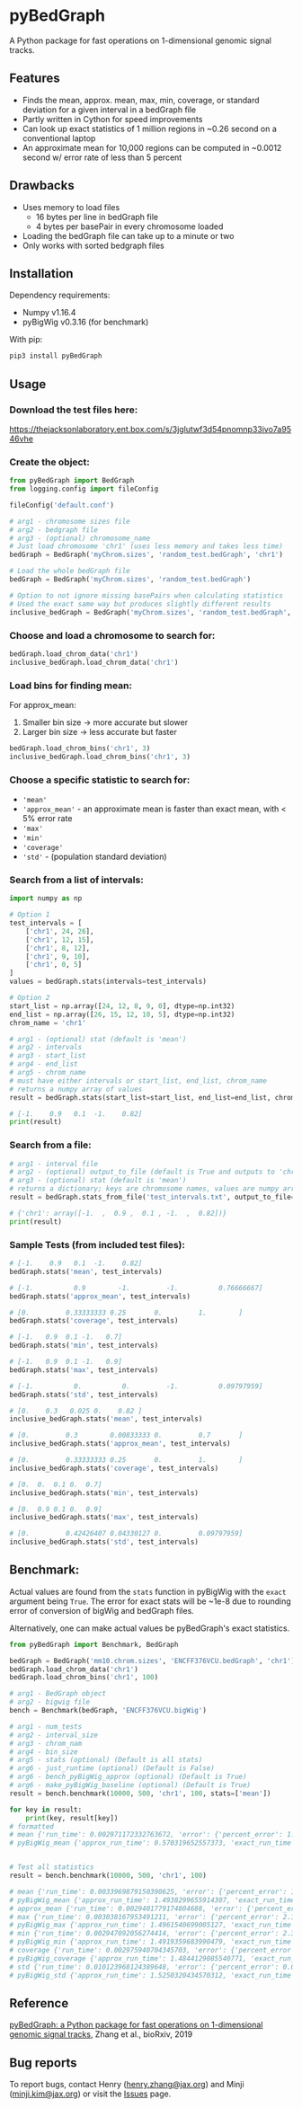 # pyBedGraph
A Python package for fast operations on 1-dimensional genomic signal tracks.

## Features
- Finds the mean, approx. mean, max, min, coverage, or standard deviation for a given interval in a bedGraph file
- Partly written in Cython for speed improvements
- Can look up exact statistics of 1 million regions in ~0.26 second on a conventional laptop
- An approximate mean for 10,000 regions can be computed in ~0.0012 second w/ error rate of less than 5 percent

## Drawbacks
- Uses memory to load files
    - 16 bytes per line in bedGraph file
    - 4 bytes per basePair in every chromosome loaded
- Loading the bedGraph file can take up to a minute or two
- Only works with sorted bedgraph files

## Installation

Dependency requirements:
- Numpy v1.16.4
- pyBigWig v0.3.16 (for benchmark)

With pip:
```bash
pip3 install pyBedGraph
```

## Usage

### Download the test files here:
https://thejacksonlaboratory.ent.box.com/s/3jglutwf3d54pnomnp33ivo7a9546vhe

### Create the object:
```python
from pyBedGraph import BedGraph
from logging.config import fileConfig

fileConfig('default.conf')

# arg1 - chromosome sizes file
# arg2 - bedgraph file
# arg3 - (optional) chromosome_name
# Just load chromosome 'chr1' (uses less memory and takes less time)
bedGraph = BedGraph('myChrom.sizes', 'random_test.bedGraph', 'chr1')

# Load the whole bedGraph file
bedGraph = BedGraph('myChrom.sizes', 'random_test.bedGraph')

# Option to not ignore missing basePairs when calculating statistics
# Used the exact same way but produces slightly different results
inclusive_bedGraph = BedGraph('myChrom.sizes', 'random_test.bedGraph', ignore_missing_bp=False)
```

### Choose and load a chromosome to search for:
```python
bedGraph.load_chrom_data('chr1')
inclusive_bedGraph.load_chrom_data('chr1')
```
### Load bins for finding mean:
For approx_mean:
1. Smaller bin size -> more accurate but slower
2. Larger bin size -> less accurate but faster
```python
bedGraph.load_chrom_bins('chr1', 3)
inclusive_bedGraph.load_chrom_bins('chr1', 3)
```
### Choose a specific statistic to search for:
  - `'mean'`
  - `'approx_mean'` - an approximate mean is faster than exact mean, with < 5% error rate
  - `'max'`
  - `'min'`
  - `'coverage'`
  - `'std'` - (population standard deviation)

### Search from a list of intervals:
```python
import numpy as np

# Option 1
test_intervals = [
    ['chr1', 24, 26],
    ['chr1', 12, 15],
    ['chr1', 8, 12],
    ['chr1', 9, 10],
    ['chr1', 0, 5]
]
values = bedGraph.stats(intervals=test_intervals)

# Option 2
start_list = np.array([24, 12, 8, 9, 0], dtype=np.int32)
end_list = np.array([26, 15, 12, 10, 5], dtype=np.int32)
chrom_name = 'chr1'

# arg1 - (optional) stat (default is 'mean')
# arg2 - intervals
# arg3 - start_list
# arg4 - end_list
# arg5 - chrom_name
# must have either intervals or start_list, end_list, chrom_name
# returns a numpy array of values
result = bedGraph.stats(start_list=start_list, end_list=end_list, chrom_name=chrom_name)

# [-1.    0.9   0.1  -1.    0.82]
print(result)
```

### Search from a file:
```python
# arg1 - interval file
# arg2 - (optional) output_to_file (default is True and outputs to 'chr1_out.txt'
# arg3 - (optional) stat (default is 'mean')
# returns a dictionary; keys are chromosome names, values are numpy arrays
result = bedGraph.stats_from_file('test_intervals.txt', output_to_file=False, stat='mean')

# {'chr1': array([-1.  ,  0.9 ,  0.1 , -1.  ,  0.82])}
print(result)
```

### Sample Tests (from included test files):
```python
# [-1.    0.9   0.1  -1.    0.82]
bedGraph.stats('mean', test_intervals)

# [-1.          0.9        -1.         -1.          0.76666667]
bedGraph.stats('approx_mean', test_intervals)

# [0.         0.33333333 0.25       0.         1.        ]
bedGraph.stats('coverage', test_intervals)

# [-1.   0.9  0.1 -1.   0.7]
bedGraph.stats('min', test_intervals)

# [-1.   0.9  0.1 -1.   0.9]
bedGraph.stats('max', test_intervals)

# [-1.          0.          0.         -1.          0.09797959]
bedGraph.stats('std', test_intervals)
```

```python
# [0.    0.3   0.025 0.    0.82 ]
inclusive_bedGraph.stats('mean', test_intervals)

# [0.         0.3        0.00833333 0.         0.7       ]
inclusive_bedGraph.stats('approx_mean', test_intervals)

# [0.         0.33333333 0.25       0.         1.        ]
inclusive_bedGraph.stats('coverage', test_intervals)

# [0.  0.  0.1 0.  0.7]
inclusive_bedGraph.stats('min', test_intervals)

# [0.  0.9 0.1 0.  0.9]
inclusive_bedGraph.stats('max', test_intervals)

# [0.         0.42426407 0.04330127 0.         0.09797959]
inclusive_bedGraph.stats('std', test_intervals)
```

## Benchmark:
Actual values are found from the `stats` function in pyBigWig with the `exact` argument being `True`. The error for exact stats will be ~1e-8 due to rounding error of conversion of bigWig and bedGraph files.

Alternatively, one can make actual values be pyBedGraph's exact statistics. 
```python
from pyBedGraph import Benchmark, BedGraph

bedGraph = BedGraph('mm10.chrom.sizes', 'ENCFF376VCU.bedGraph', 'chr1')
bedGraph.load_chrom_data('chr1')
bedGraph.load_chrom_bins('chr1', 100)

# arg1 - BedGraph object
# arg2 - bigwig file
bench = Benchmark(bedGraph, 'ENCFF376VCU.bigWig')

# arg1 - num_tests
# arg2 - interval_size
# arg3 - chrom_nam
# arg4 - bin_size
# arg5 - stats (optional) (Default is all stats)
# arg6 - just_runtime (optional) (Default is False)
# arg6 - bench_pyBigWig_approx (optional) (Default is True)
# arg6 - make_pyBigWig_baseline (optional) (Default is True)
result = bench.benchmark(10000, 500, 'chr1', 100, stats=['mean'])

for key in result:
    print(key, result[key])
# formatted
# mean {'run_time': 0.002971172332763672, 'error': {'percent_error': 1.1133849453411403e-08, 'ms_error': 1.1558877957200436e-15, 'abs_error': 5.565259658128112e-09, 'not_included': 0}}
# pyBigWig_mean {'approx_run_time': 0.570319652557373, 'exact_run_time': 0.5670754909515381, 'error': {'percent_error': 0.0, 'ms_error': 0.0, 'abs_error': 0.0, 'not_included': 0}}


# Test all statistics
result = bench.benchmark(10000, 500, 'chr1', 100)

# mean {'run_time': 0.0033969879150390625, 'error': {'percent_error': 1.1133849453411403e-08, 'ms_error': 1.1558877957200436e-15, 'abs_error': 5.565259658128112e-09, 'not_included': 0}}
# pyBigWig_mean {'approx_run_time': 1.4938299655914307, 'exact_run_time': 1.4855470657348633, 'error': {'percent_error': 0.0, 'ms_error': 0.0, 'abs_error': 0.0, 'not_included': 0}}
# approx_mean {'run_time': 0.0029401779174804688, 'error': {'percent_error': 0.05871362950772767, 'ms_error': 0.0007750126193535608, 'abs_error': 0.017845196959357015, 'not_included': 107}}
# max {'run_time': 0.003038167953491211, 'error': {'percent_error': 2.1245231544977356e-08, 'ms_error': 9.128975974031677e-13, 'abs_error': 6.218157096711807e-08, 'not_included': 0}}
# pyBigWig_max {'approx_run_time': 1.4961540699005127, 'exact_run_time': 1.5022919178009033, 'error': {'percent_error': 0.0, 'ms_error': 0.0, 'abs_error': 0.0, 'not_included': 0}}
# min {'run_time': 0.002947092056274414, 'error': {'percent_error': 2.3296755440892273e-10, 'ms_error': 9.931400247350677e-19, 'abs_error': 7.883071898306948e-11, 'not_included': 0}}
# pyBigWig_min {'approx_run_time': 1.4919359683990479, 'exact_run_time': 1.4932668209075928, 'error': {'percent_error': 0.0, 'ms_error': 0.0, 'abs_error': 0.0, 'not_included': 0}}
# coverage {'run_time': 0.002975940704345703, 'error': {'percent_error': 0.0, 'ms_error': 0.0, 'abs_error': 0.0, 'not_included': 0}}
# pyBigWig_coverage {'approx_run_time': 1.4844129085540771, 'exact_run_time': 1.5427591800689697, 'error': {'percent_error': 0.0, 'ms_error': 0.0, 'abs_error': 0.0, 'not_included': 0}}
# std {'run_time': 0.010123968124389648, 'error': {'percent_error': 0.0008802452423860437, 'ms_error': 3.5123006260771487e-07, 'abs_error': 0.0004987475752671237, 'not_included': 0}}
# pyBigWig_std {'approx_run_time': 1.5250320434570312, 'exact_run_time': 1.4730277061462402, 'error': {'percent_error': 0.0, 'ms_error': 0.0, 'abs_error': 0.0, 'not_included': 0}}
```

## Reference 
[pyBedGraph: a Python package for fast operations on 1-dimensional genomic signal tracks](https://www.biorxiv.org/content/10.1101/709683v1), Zhang et al., bioRxiv, 2019

## Bug reports
To report bugs, contact Henry (henry.zhang@jax.org) and Minji (minji.kim@jax.org) or visit the [Issues](https://github.com/TheJacksonLaboratory/pyBedGraph/issues) page. 
